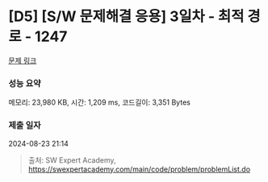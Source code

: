 # [D5] [S/W 문제해결 응용] 3일차 - 최적 경로 - 1247 

[문제 링크](https://swexpertacademy.com/main/code/problem/problemDetail.do?contestProbId=AV15OZ4qAPICFAYD) 

### 성능 요약

메모리: 23,980 KB, 시간: 1,209 ms, 코드길이: 3,351 Bytes

### 제출 일자

2024-08-23 21:14



> 출처: SW Expert Academy, https://swexpertacademy.com/main/code/problem/problemList.do